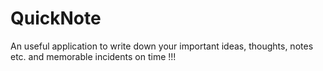 # QuickNote
An useful application to write down your important ideas, thoughts, notes etc. and memorable incidents on time !!!
